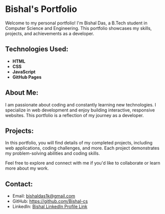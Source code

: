 # Bishal's Portfolio

Welcome to my personal portfolio! I'm Bishal Das, a B.Tech student in Computer Science and Engineering. This portfolio showcases my skills, projects, and achievements as a developer.

## Technologies Used:
- **HTML**
- **CSS**
- **JavaScript**
- **GitHub Pages**

## About Me:
I am passionate about coding and constantly learning new technologies. I specialize in web development and enjoy building interactive, responsive websites. This portfolio is a reflection of my journey as a developer.

## Projects:
In this portfolio, you will find details of my completed projects, including web applications, coding challenges, and more. Each project demonstrates my problem-solving abilities and coding skills.

Feel free to explore and connect with me if you'd like to collaborate or learn more about my work.

## Contact:
- Email: bishaldas1k@gmail.com
- GitHub: https://github.com/Bishal-cs
- LinkedIn: [Bishal LinkedIn Profile Link](https://www.linkedin.com/in/bishal-das-ba5134308/)
